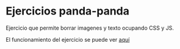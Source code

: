 # Ejercicios panda-panda

Ejercicio que permite borrar imagenes y texto ocupando CSS y JS.

El funcionamiento del ejercicio se puede ver [aquí](http://sagicary.github.io/panda-panda)
